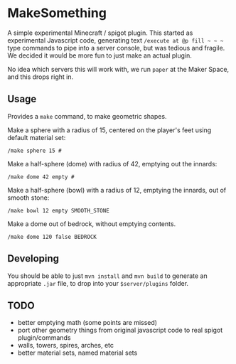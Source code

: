# MakeSomething

A simple experimental Minecraft / spigot plugin. This started as experimental Javascript code, generating text `/execute at @p fill ~ ~ ~` type commands to pipe into a server console, but was tedious and fragile. We decided it would be more fun to just make an actual plugin.

No idea which servers this will work with, we run `paper` at the Maker Space, and this drops right in. 

## Usage

Provides a `make` command, to make geometric shapes.

Make a sphere with a radius of 15, centered on the player's feet using default material set:
```
/make sphere 15 # 
```

Make a half-sphere (dome) with radius of 42, emptying out the innards:
```
/make dome 42 empty # 
```

Make a half-sphere (bowl) with a radius of 12, emptying the innards, out of smooth stone:
```
/make bowl 12 empty SMOOTH_STONE
```

Make a dome out of bedrock, without emptying contents.
```
/make dome 120 false BEDROCK
```

## Developing

You should be able to just `mvn install` and `mvn build` to generate an appropriate `.jar` file, to drop into your `$server/plugins` folder.  

## TODO

* better emptying math (some points are missed)
* port other geometry things from original javascript code to real spigot plugin/commands
* walls, towers, spires, arches, etc
* better material sets, named material sets
